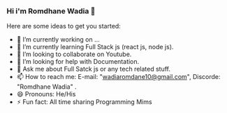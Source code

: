 ### Hi i'm Romdhane Wadia 👋


Here are some ideas to get you started:

- 🔭 I’m currently working on ...
- 🌱 I’m currently learning Full Stack js (react js, node js).
- 👯 I’m looking to collaborate on Youtube.
- 🤔 I’m looking for help with Documentation.
- 💬 Ask me about Full Satck js or any tech related stuff.
- 📫 How to reach me: E-mail: "wadiaromdane10@gmail.com", Discorde: "Romdhane Wadia" .
- 😄 Pronouns: He/His
- ⚡ Fun fact: All time sharing Programming Mims 

